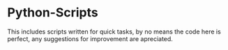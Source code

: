 # Python-Scripts
This includes scripts written for quick tasks, by no means the code here is perfect, any suggestions for improvement are apreciated.
